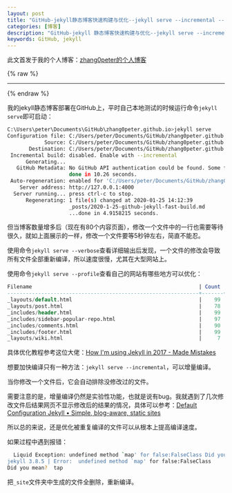```yaml
---
layout: post
title: "GitHub-jekyll静态博客快速构建与优化--jekyll serve --incremental --profile"
categories: [博客]
description: "GitHub-jekyll 静态博客快速构建与优化--jekyll serve --incremental --profile"
keywords: GitHub, jekyll
---
```


此文首发于我的个人博客：[zhang0peter的个人博客](https://zhang0peter.com)         

{% raw %}
***          
{% endraw %}

我的jekyll静态博客部署在GitHub上，平时自己本地测试的时候运行命令`jekyll serve`即可启动：
```sh
C:\Users\peter\Documents\GitHub\zhang0peter.github.io>jekyll serve
Configuration file: C:/Users/peter/Documents/GitHub/zhang0peter.github.io/_config.yml
            Source: C:/Users/peter/Documents/GitHub/zhang0peter.github.io
       Destination: C:/Users/peter/Documents/GitHub/zhang0peter.github.io/_site
 Incremental build: disabled. Enable with --incremental
      Generating...
   GitHub Metadata: No GitHub API authentication could be found. Some fields may be missing or have incorrect data.
                    done in 10.26 seconds.
 Auto-regeneration: enabled for 'C:/Users/peter/Documents/GitHub/zhang0peter.github.io'
    Server address: http://127.0.0.1:4000
  Server running... press ctrl-c to stop.
      Regenerating: 1 file(s) changed at 2020-01-25 14:12:39
                    _posts/2020-1-25-github-jekyll-fast-build.md
                    ...done in 4.9158215 seconds.
```
但当博客数量增多后（现在有80个内容页面），修改一个文件中的一行也需要等待很久，就如上面展示的一样，修改一个文件要等5秒钟左右，简直不能忍。

使用命令`jekyll serve --verbose`查看详细输出后发现，一个文件的修改会导致所有文件全部重新编译，所以速度很慢，尤其在大型网站上。

使用命令`jekyll serve --profile`查看自己的网站有哪些地方可以优化：
```sql
Filename                                                      | Count |    Bytes |  Time
--------------------------------------------------------------+-------+----------+------
_layouts/default.html                                         |    99 | 2390.60K | 1.338
_layouts/post.html                                            |    78 | 1096.04K | 1.164
_includes/header.html                                         |    99 |  643.77K | 0.848
_includes/sidebar-popular-repo.html                           |    97 |  415.38K | 0.475
_includes/comments.html                                       |    90 |   55.66K | 0.181
_includes/footer.html                                         |    99 |  329.29K | 0.174
_layouts/wiki.html                                            |     7 |   55.61K | 0.130
```

具体优化教程参考这位大佬：[How I'm using Jekyll in 2017 - Made Mistakes](https://mademistakes.com/articles/using-jekyll-2017/)

想要加快编译只有一种方法：`jekyll serve --incremental`，可以增量编译。

当你修改一个文件后，它会自动排除没修改过的文件。

需要注意的是，增量编译仍然是实验性功能，也就是说有bug。我就遇到了几次修改文件后结果网页不显示修改后的结果的情况，具体可以参考：[Default Configuration  Jekyll • Simple, blog-aware, static sites](https://jekyllrb.com/docs/configuration/incremental-regeneration/)

所以总的来说，还是优化被重复编译的文件可以从根本上提高编译速度。

如果过程中遇到报错：
```sh
  Liquid Exception: undefined method `map' for false:FalseClass Did you mean? tap in /_layouts/post.html
jekyll 3.8.5 | Error:  undefined method `map' for false:FalseClass
Did you mean?  tap
```
把`_site`文件夹中生成的文件全删除，重新编译。